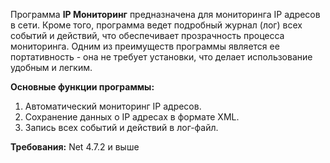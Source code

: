 Программа **IP Мониторинг** предназначена для мониторинга IP адресов в сети. Кроме того, программа ведет подробный журнал (лог) всех событий и действий, что обеспечивает прозрачность процесса мониторинга. Одним из преимуществ программы является ее портативность - она не требует установки, что делает использование удобным и легким.  
  

**Основные функции программы:**  
1.  Автоматический мониторинг IP адресов.
2.  Сохранение данных о IP адресах в формате XML.
3.  Запись всех событий и действий в лог-файл.

  
**Требования:** Net 4.7.2 и выше
